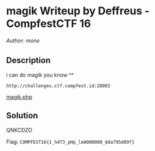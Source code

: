 # magik Writeup by Deffreus - CompfestCTF 16

######  Author: mone

## Description

i can do magik you know ^^

`http://challenges.ctf.compfest.id:20002`

[magik.php](https://ctf.compfest.id/files/58e510b918c269b40373c771efe2987b/magik.php?token=eyJ1c2VyX2lkIjo3MiwidGVhbV9pZCI6MzA3LCJmaWxlX2lkIjozNX0.Zq-ghA.VmShSI6G07fOX5ns4DsIN2AxWUo)

## Solution

QNKCDZO

Flag: `COMPFEST16{1_h4T3_pHp_lmA000000_8da795d09f}`
